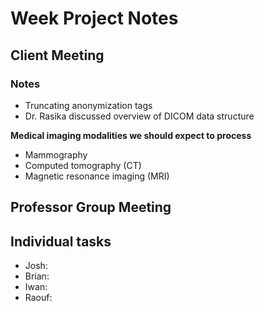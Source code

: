 # Week Project Notes

## Client Meeting
### Notes
- Truncating anonymization tags
- Dr. Rasika discussed overview of DICOM data structure

**Medical imaging modalities we should expect to process**
- Mammography
- Computed tomography (CT)
- Magnetic resonance imaging (MRI)

## Professor Group Meeting

## Individual tasks
- Josh:
- Brian:
- Iwan:
- Raouf:
